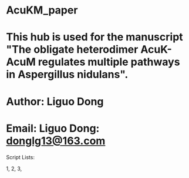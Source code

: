 ####
# AcuKM_paper
# This hub is used for the manuscript "The obligate heterodimer AcuK-AcuM regulates multiple pathways in Aspergillus nidulans".
# Author: Liguo Dong
# Email: Liguo Dong: donglg13@163.com
####

Script Lists:

1, 
2, 
3, 


